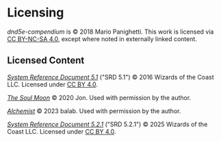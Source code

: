 # Licensing

_dnd5e-compendium_ is © 2018 Mario Panighetti. This work is licensed via [CC BY-NC-SA 4.0](https://creativecommons.org/licenses/by-nc-sa/4.0/legalcode), except where noted in externally linked content.

## Licensed Content

_[System Reference Document 5.1](https://dndbeyond.com/srd)_ ("SRD 5.1") © 2016 Wizards of the Coast LLC. Licensed under [CC BY 4.0](https://creativecommons.org/licenses/by/4.0/legalcode).

_[The Soul Moon](https://github.com/Jmanrules007/Soul-Moon)_ © 2020 Jon. Used with permission by the author.

_[Alchemist](https://docs.google.com/document/d/1FbBScXvWzPKRo62ZlqXcIMgUd_KPYoqCkMa2ZtYBN8c)_ © 2023 balab. Used with permission by the author.

_[System Reference Document 5.2.1](https://www.dndbeyond.com/srd)_ ("SRD 5.2.1") © 2025 Wizards of the Coast LLC. Licensed under [CC BY 4.0](https://creativecommons.org/licenses/by/4.0/legalcode).
